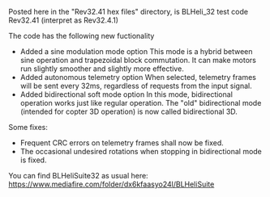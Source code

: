Posted here in the "Rev32.41 hex files" directory, is BLHeli_32 test code Rev32.41 (interpret as Rev32.4.1)

The code has the following new fuctionality
- Added a sine modulation mode option
  This mode is a hybrid between sine operation and trapezoidal block commutation.
  It can make motors run slightly smoother and slightly more effective.
- Added autonomous telemetry option
  When selected, telemetry frames will be sent every 32ms, regardless of requests from the input signal.
- Added bidirectional soft mode option
  In this mode, bidirectional operation works just like regular operation.
  The "old" bidirectional mode (intended for copter 3D operation) is now called bidirectional 3D.

Some fixes:
- Frequent CRC errors on telemetry frames shall now be fixed.
- The occasional undesired rotations when stopping in bidirectional mode is fixed.

You can find BLHeliSuite32 as usual here:
https://www.mediafire.com/folder/dx6kfaasyo24l/BLHeliSuite